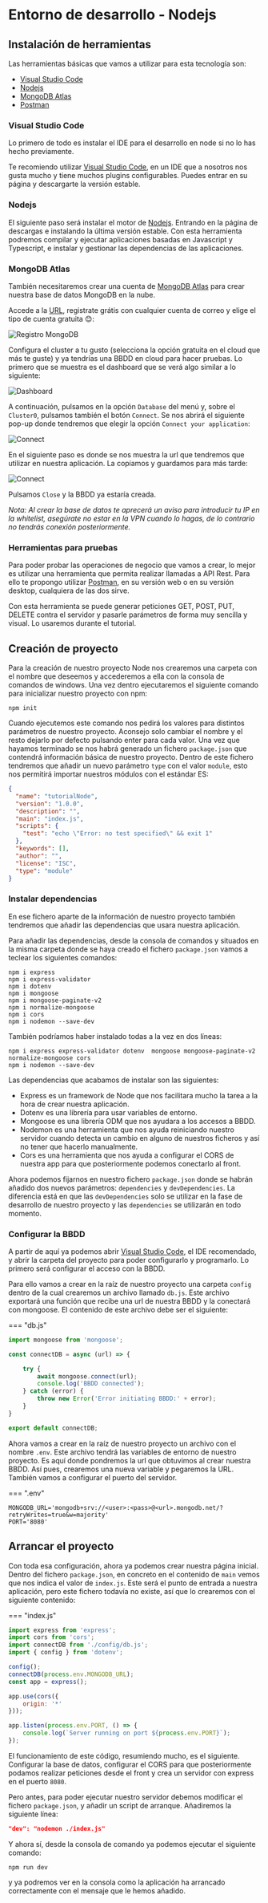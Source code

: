 # Entorno de desarrollo - Nodejs

## Instalación de herramientas
Las herramientas básicas que vamos a utilizar para esta tecnología son:

* [Visual Studio Code](https://code.visualstudio.com/)
* [Nodejs](https://nodejs.org/en/)
* [MongoDB Atlas](https://www.mongodb.com/atlas/database)
* [Postman](https://www.postman.com/)

### Visual Studio Code

Lo primero de todo es instalar el IDE para el desarrollo en node si no lo has hecho previamente.

Te recomiendo utilizar [Visual Studio Code](https://code.visualstudio.com/), en un IDE que a nosotros nos gusta mucho y tiene muchos plugins configurables. Puedes entrar en su página y descargarte la versión estable.

### Nodejs

El siguiente paso será instalar el motor de [Nodejs](https://nodejs.org/es/). Entrando en la página de descargas e instalando la última versión estable. Con esta herramienta podremos compilar y ejecutar aplicaciones basadas en Javascript y Typescript, e instalar y gestionar las dependencias de las aplicaciones.

### MongoDB Atlas

También necesitaremos crear una cuenta de [MongoDB Atlas](https://www.mongodb.com/atlas/database) para crear nuestra base de datos MongoDB en la nube.

Accede a la [URL](https://www.mongodb.com/atlas/database), registrate grátis con cualquier cuenta de correo y elige el tipo de cuenta gratuita 😊:

![Registro MongoDB](../assets/images/install-nodejs-mongodb.png)
 
Configura el cluster a tu gusto (selecciona la opción gratuita en el cloud que más te guste) y ya tendrías una BBDD en cloud para hacer pruebas. Lo primero que se muestra es el dashboard que se verá algo similar a lo siguiente:

![Dashboard](../assets/images/install-nodejs-mongodb2.png)

A continuación, pulsamos en la opción `Database` del menú y, sobre el `Cluster0`, pulsamos también el botón `Connect`. Se nos abrirá el siguiente pop-up donde tendremos que elegir la opción `Connect your application`:

![Connect](../assets/images/install-nodejs-mongodb3.png)

En el siguiente paso es donde se nos muestra la url que tendremos que utilizar en nuestra aplicación. La copiamos y guardamos para más tarde: 

![Connect](../assets/images/install-nodejs-mongodb4.png)

Pulsamos `Close` y la BBDD ya estaría creada.

*Nota: Al crear la base de datos te aprecerá un aviso para introducir tu IP en la whitelist, asegúrate no estar en la VPN cuando lo hagas, de lo contrario no tendrás conexión posteriormente.*


### Herramientas para pruebas

Para poder probar las operaciones de negocio que vamos a crear, lo mejor es utilizar una herramienta que permita realizar llamadas a API Rest. Para ello te propongo utilizar [Postman](https://www.postman.com/), en su versión web o en su versión desktop, cualquiera de las dos sirve.

Con esta herramienta se puede generar peticiones GET, POST, PUT, DELETE contra el servidor y pasarle parámetros de forma muy sencilla y visual. Lo usaremos durante el tutorial.


## Creación de proyecto

Para la creación de nuestro proyecto Node nos crearemos una carpeta con el nombre que deseemos y accederemos a ella con la consola de comandos de windows. Una vez dentro ejecutaremos el siguiente comando para inicializar nuestro proyecto con npm:

```
npm init
```

Cuando ejecutemos este comando nos pedirá los valores para distintos parámetros de nuestro proyecto. Aconsejo solo cambiar el nombre y el resto dejarlo por defecto pulsando enter para cada valor. Una vez que hayamos terminado se nos habrá generado un fichero `package.json` que contendrá información básica de nuestro proyecto. Dentro de este fichero tendremos que añadir un nuevo parámetro `type` con el valor `module`, esto nos permitirá importar nuestros módulos con el estándar ES:


``` JSON
{
  "name": "tutorialNode",
  "version": "1.0.0",
  "description": "",
  "main": "index.js",
  "scripts": {
    "test": "echo \"Error: no test specified\" && exit 1"
  },
  "keywords": [],
  "author": "",
  "license": "ISC",
  "type": "module"
}

```

### Instalar dependencias

En ese fichero aparte de la información de nuestro proyecto también tendremos que añadir las dependencias que usara nuestra aplicación. 

Para añadir las dependencias, desde la consola de comandos y situados en la misma carpeta donde se haya creado el fichero `package.json` vamos a teclear los siguientes comandos:

```
npm i express
npm i express-validator
npm i dotenv
npm i mongoose
npm i mongoose-paginate-v2
npm i normalize-mongoose
npm i cors
npm i nodemon --save-dev

```

También podríamos haber instalado todas a la vez en dos líneas: 

```
npm i express express-validator dotenv  mongoose mongoose-paginate-v2 normalize-mongoose cors
npm i nodemon --save-dev
```

Las dependencias que acabamos de instalar son las siguientes: 

* Express es un framework de Node que nos facilitara mucho la tarea a la hora de crear nuestra aplicación.
* Dotenv es una librería para usar variables de entorno.
* Mongoose es una librería ODM que nos ayudara a los accesos a BBDD.
* Nodemon es una herramienta que nos ayuda reiniciando nuestro servidor cuando detecta un cambio en alguno de nuestros ficheros y así no tener que hacerlo manualmente.
* Cors es una herramienta que nos ayuda a configurar el CORS de nuestra app para que posteriormente podemos conectarlo al front.

Ahora podemos fijarnos en nuestro fichero `package.json` donde se habrán añadido dos nuevos parámetros: `dependencies` y `devDependencies`. La diferencia está en que las `devDependencies` solo se utilizar en la fase de desarrollo de nuestro proyecto y las `dependencies` se utilizarán en todo momento.

### Configurar la BBDD

A partir de aquí ya podemos abrir [Visual Studio Code](https://code.visualstudio.com/), el IDE recomendado, y abrir la carpeta del proyecto para poder configurarlo y programarlo. Lo primero será configurar el acceso con la BBDD.

Para ello vamos a crear en la raíz de nuestro proyecto una carpeta `config` dentro de la cual crearemos un archivo llamado `db.js`. Este archivo exportará una función que recibe una url de nuestra BBDD y la conectará con mongoose. El contenido de este archivo debe ser el siguiente:

=== "db.js"
``` Javascript
import mongoose from 'mongoose';

const connectDB = async (url) => {

    try {
        await mongoose.connect(url);
        console.log('BBDD connected');
    } catch (error) {
        throw new Error('Error initiating BBDD:' + error);
    }
}

export default connectDB;
```

Ahora vamos a crear en la raíz de nuestro proyecto un archivo con el nombre `.env`. Este archivo tendrá las variables de entorno de nuestro proyecto. Es aquí donde pondremos la url que obtuvimos al crear nuestra BBDD. Así pues, crearemos una nueva variable y pegaremos la URL. También vamos a configurar el puerto del servidor.

=== ".env"
``` Properties
MONGODB_URL='mongodb+srv://<user>:<pass>@<url>.mongodb.net/?retryWrites=true&w=majority'
PORT='8080'
```


## Arrancar el proyecto

Con toda esa configuración, ahora ya podemos crear nuestra página inicial. Dentro del fichero `package.json`, en concreto en el contenido de `main` vemos que nos indica el valor de `index.js`. Este será el punto de entrada a nuestra aplicación, pero este fichero todavía no existe, así que lo crearemos con el siguiente contenido:

=== "index.js"
``` Javascript
import express from 'express';
import cors from 'cors';
import connectDB from './config/db.js';
import { config } from 'dotenv';

config();
connectDB(process.env.MONGODB_URL);
const app = express();

app.use(cors({
    origin: '*'
}));

app.listen(process.env.PORT, () => {
    console.log(`Server running on port ${process.env.PORT}`);
});
```

El funcionamiento de este código, resumiendo mucho, es el siguiente. Configurar la base de datos, configurar el CORS para que posteriormente podamos realizar peticiones desde el front y crea un servidor con express en el puerto `8080`.

Pero antes, para poder ejecutar nuestro servidor debemos modificar el fichero `package.json`, y añadir un script de arranque. Añadiremos la siguiente línea:

``` JSON
"dev": "nodemon ./index.js"
```

Y ahora sí, desde la consola de comando ya podemos ejecutar el siguiente comando:

```
npm run dev
```

y ya podremos ver en la consola como la aplicación ha arrancado correctamente con el mensaje que le hemos añadido.

